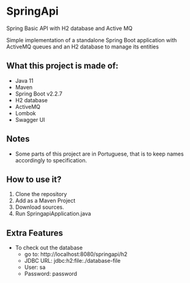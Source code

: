# SpringApi
Spring Basic API with H2 database and Active MQ

Simple implementation of a standalone Spring Boot application with ActiveMQ queues and an H2 database to manage its entities

## What this project is made of:
- Java 11
- Maven 
- Spring Boot v2.2.7
- H2 database
- ActiveMQ
- Lombok
- Swagger UI

## Notes
- Some parts of this project are in Portuguese, that is to keep names accordingly to specification.

## How to use it? 
1. Clone the repository
1. Add as a Maven Project
1. Download sources.
1. Run SpringapiApplication.java

## Extra Features
- To check out the database 
    - go to: http://localhost:8080/springapi/h2
    - JDBC URL: jdbc:h2:file:./database-file
    - User: sa
    - Password: password
    
    